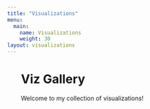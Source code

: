 ```yaml
---
title: "Visualizations"
menu:
  main:
    name: Visualizations
    weight: 30
layout: visualizations
---
```


<div style="padding-left: 2rem; padding-right: 2rem;">

# Viz Gallery

Welcome to my collection of visualizations!
